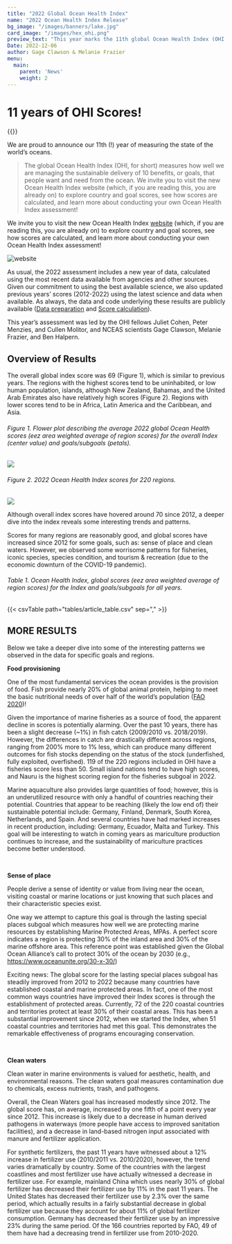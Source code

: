```yaml
---
title: "2022 Global Ocean Health Index"
name: "2022 Ocean Health Index Release"
bg_image: "/images/banners/lake.jpg"
card_image: "/images/hex_ohi.png"
preview_text: "This year marks the 11th global Ocean Health Index (OHI, for short) assessment measuring the sustainable delivery of 10 benefits, or goals, that people want and need from the ocean. The ..."
Date: 2022-12-06
author: Gage Clawson & Melanie Frazier
menu:
  main:
    parent: 'News'
    weight: 2
---
```


# 11 years of OHI Scores!

{{<newsHead>}}


We are proud to announce our 11th (!) year of measuring the state of the world’s oceans. 

>  The global Ocean Health Index (OHI, for short) measures how well we are managing the sustainable delivery of 10 benefits, or goals, that people want and need from the ocean. 
We invite you to visit the new Ocean Health Index website (which, if you are reading this, you are already on) to explore country and goal scores, see how scores are calculated, and learn more about conducting your own Ocean Health Index assessment!

We invite you to visit the new Ocean Health Index [website](../../) (which, if you are reading this, you are already on) to explore country and goal scores, see how scores are calculated, and learn more about conducting your own Ocean Health Index assessment!

![website](/images/misc/ohi_website.png)

As usual, the 2022 assessment includes a new year of data, calculated using the most recent data available from agencies and other sources. Given our commitment to using the best available science, we also updated previous years’ scores (2012-2022) using the latest science and data when available. As always, the data and code underlying these results are publicly available ([Data preparation](https://github.com/OHI-Science/ohiprep_v2022) and [Score calculation](https://github.com/OHI-Science/ohi-global/releases)).

This year’s assessment was led by the OHI fellows Juliet Cohen, Peter Menzies, and Cullen Molitor, and NCEAS scientists Gage Clawson, Melanie Frazier, and Ben Halpern. 

## Overview of Results

The overall global index score was 69 (Figure 1), which is similar to previous years. The regions with the highest scores tend to be uninhabited, or low human population, islands, although New Zealand, Bahamas, and the United Arab Emirates also have relatively high scores (Figure 2). Regions with lower scores tend to be in Africa, Latin America and the Caribbean, and Asia.

###### Figure 1. Flower plot describing the average 2022 global Ocean Health scores (eez area weighted average of region scores) for the overall Index (center value) and goals/subgoals (petals).

![](/images/flower_GlobalAverage.png)

###### Figure 2. 2022 Ocean Health Index scores for 220 regions.

![](/images/infographs/global_map_Index_2022_mol.png)

Although overall index scores have hovered around 70 since 2012, a deeper dive into the index reveals some interesting trends and patterns.

Scores for many regions are reasonably good, and global scores have increased since 2012 for some goals, such as: sense of place and clean waters. However, we observed some worrisome patterns for fisheries, iconic species, species condition, and tourism & recreation (due to the economic downturn of the COVID-19 pandemic).

###### Table 1. Ocean Health Index, global scores (eez area weighted average of region scores) for the Index and goals/subgoals for all years.

{{< csvTable path="tables/article_table.csv" sep="," >}}


## MORE RESULTS

Below we take a deeper dive into some of the interesting patterns we observed in the data for specific goals and regions.  

**Food provisioning**

One of the most fundamental services the ocean provides is the provision of food. Fish provide nearly 20% of global animal protein, helping to meet the basic nutritional needs of over half of the world’s population ([FAO 2020](https://www.fao.org/state-of-fisheries-aquaculture))! 

Given the importance of marine fisheries as a source of food, the apparent decline in scores is potentially alarming. Over the past 10 years, there has been a slight decrease (~1%) in fish catch (2009/2010 vs. 2018/2019). However, the differences in catch are drastically different across regions, ranging from 200% more to 1% less, which can produce many different outcomes for fish stocks depending on the status of the stock (underfished, fully exploited, overfished). 119 of the 220 regions included in OHI have a fisheries score less than 50. Small island nations tend to have high scores, and Nauru is the highest scoring region for the fisheries subgoal in 2022.

Marine aquaculture also provides large quantities of food; however, this is an underutilized resource with only a handful of countries reaching their potential. Countries that appear to be reaching (likely the low end of) their sustainable potential include: Germany, Finland, Denmark, South Korea, Netherlands, and Spain. And several countries have had marked increases in recent production, including: Germany, Ecuador, Malta and Turkey. This goal will be interesting to watch in coming years as mariculture production continues to increase, and the sustainability of mariculture practices become better understood.

<br>

**Sense of place**

People derive a sense of identity or value from living near the ocean, visiting coastal or marine locations or just knowing that such places and their characteristic species exist. 

One way we attempt to capture this goal is through the lasting special places subgoal which measures how well we are protecting marine resources by establishing Marine Protected Areas, MPAs. A perfect score indicates a region is protecting 30% of the inland area and 30% of the marine offshore area. This reference point was established given  the Global Ocean Alliance’s call to protect 30% of the ocean by 2030 (e.g., https://www.oceanunite.org/30-x-30/)

Exciting news: The global score for the lasting special places subgoal has steadily improved from 2012 to 2022 because many countries have established coastal and marine protected areas. In fact, one of the most common ways countries have improved their Index scores is through the establishment of protected areas. Currently, 72 of the 220 coastal countries and territories protect at least 30% of their coastal areas. This has been a substantial improvement since 2012, when we started the Index, when 51 coastal countries and territories had met this goal. This demonstrates the remarkable effectiveness of programs encouraging conservation.

<br>

**Clean waters**

Clean water in marine environments is valued for aesthetic, health, and environmental reasons.  The clean waters goal measures contamination due to chemicals, excess nutrients, trash, and pathogens.

Overall, the Clean Waters goal has increased modestly since 2012. The global score has, on average, increased by one fifth of a point every year since 2012. This increase is likely due to a decrease in human derived pathogens in waterways (more people have access to improved sanitation facilities), and a decrease in land-based nitrogen input associated with manure and fertilizer application.

For synthetic fertilizers, the past 11 years have witnessed about a 12% increase in fertilizer use (2010/2011 vs. 2010/2020), however, the trend varies dramatically by country. Some of the countries with the largest coastlines and most fertilizer use have actually witnessed a decrease in fertilizer use. For example, mainland China which uses nearly 30% of global fertilizer has decreased their fertilizer use by 11% in the past 11 years. The United States has decreased their fertilizer use by 2.3% over the same period, which actually results in a fairly substantial decrease in global fertilizer use because they account for about 11% of global fertilizer consumption. Germany has decreased their fertilizer use by an impressive 23% during the same period. Of the 166 countries reported by FAO, 49 of them have had a decreasing trend in fertilizer use from 2010-2020.

